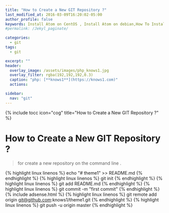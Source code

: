 ```yaml
---
title: "How to Create a New GIT Repository ?"
last_modified_at: 2016-03-09T16:20:02-05:00
author_profile: false
keywords: Install Atom on CentOS , Install Atom on debian,How To Install Google Chrome On a CentOS ?,How to Create a New GIT Repository ?,
#permalink: /Jekyl_paginate/

categories:
  - git
tags:
  - git

excerpt: ""
header:
  overlay_image: /assets/images/php_knows1.jpg
  overlay_filter: rgba(192,192,192,0.3)
  caption: "php: [**knows1**](https://knows1.com)"
  actions:

sidebar:
  nav: "git"
---
```

{% include tocc icon="cog" title="How to Create a New GIT Repository ?" %}

# How to Create a New GIT Repository ?

> for create a new repository on the command line .


{% highlight linux linenos %}
echo "# theme1" >> README.md
{% endhighlight %}
{% highlight linux linenos %}
git init
{% endhighlight %}
{% highlight linux linenos %}
git add README.md
{% endhighlight %}
{% highlight linux linenos %}
git commit -m "first commit"
{% endhighlight %}
{% include adsense.html %}
{% highlight linux linenos %}
git remote add origin git@github.com:knows1/theme1.git
{% endhighlight %}
{% highlight linux linenos %}
git push -u origin master
{% endhighlight %}
